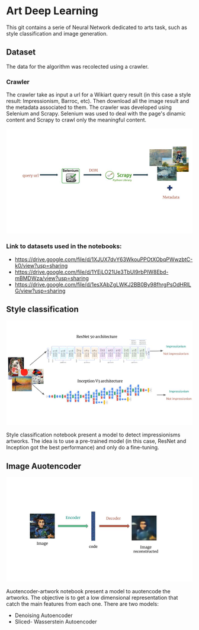 # Art Deep Learning

This git contains a serie of Neural Network dedicated to arts task, such as style classification and image generation.

## Dataset

The data for the algorithm was recolected using a crawler.

### Crawler

The crawler take as input a url for a Wikiart query result (in this case a style result: Impressionism, Barroc, etc). Then download all the image result and the metadata associated to them. 
The crawler was developed using Selenium and Scrapy. Selenium was used to deal with the page's dinamic content and Scrapy to crawl only the meaningful content.

![Crawler-description](https://github.com/ignaciogatti/art-deep-learning/blob/master/images/crawler-description.jpg)

### Link to datasets used in the notebooks:

- https://drive.google.com/file/d/1XJUX7dvY63WkouPPOtXObqPWwzbtC-k0/view?usp=sharing
- https://drive.google.com/file/d/1YEjLO21Ue3TbUl9rbPlW8Ebd-mBMDWza/view?usp=sharing
- https://drive.google.com/file/d/1esXAbZgLWKJ2BB0By98fhrgPsOdHRlLG/view?usp=sharing

## Style classification

![Style-classification](https://github.com/ignaciogatti/art-deep-learning/blob/master/images/impressionism-classification.jpg)

Style classification notebook present a model to detect impressionisms artworks. The idea is to use a pre-trained model (in this case, ResNet and Inception got the best performance) and only do a fine-tuning.

## Image Auotencoder

![Autoencoder-example](https://github.com/ignaciogatti/art-deep-learning/blob/master/images/Autoencoder-example.jpg)

Auotencoder-artwork notebook present a model to auotencode the artworks. The objective is to get a low dimensional representation that catch the main features from each one. There are two models:
- Denoising Autoencoder
- Sliced- Wasserstein Autoencoder
